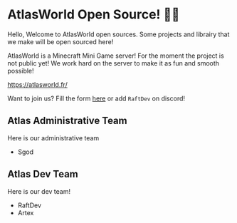 # AtlasWorld Open Source! 🎉🎉

Hello, Welcome to AtlasWorld open sources. Some projects and librairy that we make will be open sourced here!

AtlasWorld is a Minecraft Mini Game server! For the moment the project is not public yet! We work hard on the server to make it as fun and smooth possible!

https://atlasworld.fr/

Want to join us? Fill the form [here](https://docs.google.com/forms/d/e/1FAIpQLScsADYTwlLSi9FsLWy0_E19X1OD5XX47ZtcH5vtK7-861pLxA/viewform) or add ``RaftDev`` on discord!

## Atlas Administrative Team
Here is our administrative team
- Sgod

## Atlas Dev Team
Here is our dev team!
- RaftDev
- Artex
